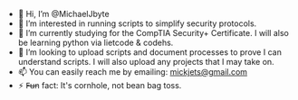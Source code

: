 - 👋 Hi, I’m @MichaelJbyte
- 👀 I’m interested in running scripts to simplify security protocols.
- 🌱 I’m currently studying for the CompTIA Security+ Certificate. I will also be learning python via lietcode & codehs.
- 💞️ I’m looking to upload scripts and document processes to prove I can understand scripts. I will also upload any projects that I may take on.
- 📫 You can easily reach me by emailing: mickjets@gmail.com
- ⚡ F̶u̶n fact: It's cornhole, not bean bag toss.

<!---
MichaelJbyte/MichaelJbyte is a ✨ special ✨ repository because its `README.md` (this file) appears on your GitHub profile.
You can click the Preview link to take a look at your changes.
--->
